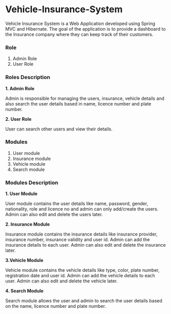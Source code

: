 # Vehicle-Insurance-System

Vehicle Insurance System is a Web Application developed using Spring MVC and Hibernate. The goal of the application is to provide a dashboard to the Insurance company where they can keep track of their customers.

### Role
1. Admin Role
2. User Role

### Roles Description

**1. Admin Role**

Admin is responsible for managing the users, insurance, vehicle details and also search the user details based in name, licence number and plate number.

**2. User Role**

User can search other users and view their details.

### Modules

1. User module
2. Insurance module
3. Vehicle module
4. Search module

### Modules Description

**1. User Module**

User module contains the user details like name, password, gender, nationality, role and licence no and admin can only add/create the users. Admin can also edit and delete the users later.

**2. Insurance Module**

Insurance module contains the insurance details like insurance provider, insurance number, insurance validity and user id. Admin can add the insurance details to each user. Admin can also edit and delete the insurance later.

**3.Vehicle Module**

Vehicle module contains the vehicle details like type, color, plate number, registration date and user id. Admin can add the vehicle details to each user. Admin can also edit and delete the vehicle later.

**4. Search Module**

Search module allows the user and admin to search the user details based on the name, licence number and plate number.
